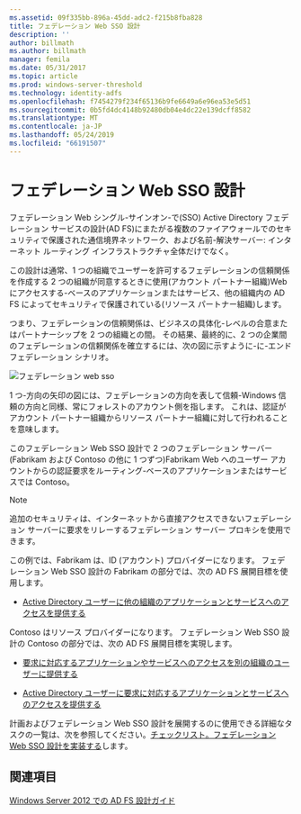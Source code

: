 ```yaml
---
ms.assetid: 09f335bb-896a-45dd-adc2-f215b8fba828
title: フェデレーション Web SSO 設計
description: ''
author: billmath
ms.author: billmath
manager: femila
ms.date: 05/31/2017
ms.topic: article
ms.prod: windows-server-threshold
ms.technology: identity-adfs
ms.openlocfilehash: f7454279f234f65136b9fe6649a6e96ea53e5d51
ms.sourcegitcommit: 0b5fd4dc4148b92480db04e4dc22e139dcff8582
ms.translationtype: MT
ms.contentlocale: ja-JP
ms.lasthandoff: 05/24/2019
ms.locfileid: "66191507"
---
```

# <a name="federated-web-sso-design"></a>フェデレーション Web SSO 設計

フェデレーション Web シングル\-サインオン\-で\(SSO\) Active Directory フェデレーション サービスの設計\(AD FS\)にまたがる複数のファイアウォールでのセキュリティで保護された通信境界ネットワーク、および名前\-解決サーバー: インターネット ルーティング インフラストラクチャ全体だけでなく。  
  
この設計は通常、1 つの組織でユーザーを許可するフェデレーションの信頼関係を作成する 2 つの組織が同意するときに使用\(アカウント パートナー組織\)Web にアクセスする\-ベースのアプリケーションまたはサービス、他の組織内の AD FS によってセキュリティで保護されている\(リソース パートナー組織\)します。  
  
つまり、フェデレーションの信頼関係は、ビジネスの具体化\-レベルの合意またはパートナーシップを 2 つの組織との間。 その結果、最終的に、2 つの企業間のフェデレーションの信頼関係を確立するには、次の図に示すように\-に\-エンド フェデレーション シナリオ。  
  
![フェデレーション web sso](media/adfs2_FederatedWebSSODesign.gif)  
  
1 つ\-方向の矢印の図には、フェデレーションの方向を表して信頼-Windows 信頼の方向と同様、常にフォレストのアカウント側を指します。 これは、認証がアカウント パートナー組織からリソース パートナー組織に対して行われることを意味します。  
  
このフェデレーション Web SSO 設計で 2 つのフェデレーション サーバー \(Fabrikam および Contoso の他に 1 つずつ\)Fabrikam Web へのユーザー アカウントからの認証要求をルーティング\-ベースのアプリケーションまたはサービスでは Contoso。  
  
> [!NOTE]  
> 追加のセキュリティは、インターネットから直接アクセスできないフェデレーション サーバーに要求をリレーするフェデレーション サーバー プロキシを使用できます。  
  
この例では、Fabrikam は、ID (アカウント) プロバイダーになります。 フェデレーション Web SSO 設計の Fabrikam の部分では、次の AD FS 展開目標を使用します。  
  
-   [Active Directory ユーザーに他の組織のアプリケーションとサービスへのアクセスを提供する](Provide-Your-Active-Directory-Users-Access-to-the-Applications-and-Services-of-Other-Organizations.md)  
  
Contoso はリソース プロバイダーになります。 フェデレーション Web SSO 設計の Contoso の部分では、次の AD FS 展開目標を実現します。  
  
-   [要求に対応するアプリケーションやサービスへのアクセスを別の組織のユーザーに提供する](Provide-Users-in-Another-Organization-Access-to-Your-Claims-Aware-Applications-and-Services.md)  
  
-   [Active Directory ユーザーに要求に対応するアプリケーションとサービスへのアクセスを提供する](Provide-Your-Active-Directory-Users-Access-to-Your-Claims-Aware-Applications-and-Services.md)  
  
計画およびフェデレーション Web SSO 設計を展開するのに使用できる詳細なタスクの一覧は、次を参照してください。[チェックリスト。フェデレーション Web SSO 設計を実装する](../../ad-fs/deployment/Checklist--Implementing-a-Federated-Web-SSO-Design.md)します。  
  
## <a name="see-also"></a>関連項目
[Windows Server 2012 での AD FS 設計ガイド](AD-FS-Design-Guide-in-Windows-Server-2012.md)
